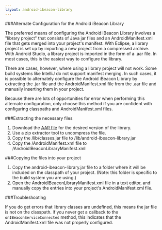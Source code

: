 ```yaml
---
layout: android-ibeacon-library
---
```


###Alternate Configuration for the Android iBeacon Library

The preferred means of configuring the Android iBeacon Library involves a "library project" that consists of Java jar files and an AndroidManifest.xml file that
gets merged into your project's manifest.  With Eclipse, a library project is set up by importing a new project from a compressed archive.  With
Android Studio, a library project is imported in the form of a .aar file.  In most cases, this is the easiest way to configure the library.  

There are cases, however, where using a library project will not work.  Some build systems like IntelliJ do not support manifest merging.  In such cases, it is 
possible to alternately configure the Android iBeacon Library by extracting the .jar file and the AndroidManifest.xml file from the .aar file and
manually inserting them in your project.

Because there are lots of opportunities for error when performing this alternate configuration, only choose this method if you are confident with configuring classpaths and
AndroidManifest.xml files.

###Extracting the necessary files

1. Download the [AAR file](/ibeacon/android/download.html) for the desired version of the library.
2. Use a zip extractor tool to uncompress the file.
3. Copy the /lib/classes.jar file to /lib/android-ibeacon-library.jar 
4. Copy the /AndroidManifest.xml file to /AndroidIBeaconLibraryManifest.xml

###Copying the files into your project

1. Copy the android-ibeacon-library.jar file to a folder where it will be included on the classpath of your project.  (Note:  this folder is specific to the build system you are using.)
2. Open the AndroidIBeaconLibraryManifest.xml file in a text editor, and manually copy the entries into your project's AndroidManifest.xml file.

###Troubleshooting

If you do get errors that library classes are undefined, this means the jar file is not on the classpath.  If you never get a callback to the
`onIBeaconServiceConnected` method, this indicates that the AndroidManifest.xml file was not properly configured.

